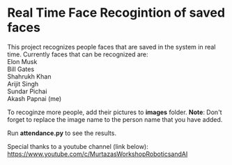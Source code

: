 # Real Time Face Recogintion of saved faces
This project recognizes people faces that are saved in the system in real time.
Currently faces that can be recognized are:</br>
Elon Musk</br>
Bill Gates</br>
Shahrukh Khan</br>
Arijit Singh</br>
Sundar Pichai</br>
Akash Papnai (me)</br>

To recoginze more people, add their pictures to **images** folder.
**Note**: Don't forget to replace the image name to the person name that you have added.


Run **attendance.py** to see the results.

Special thanks to a youtube channel (link below):
https://www.youtube.com/c/MurtazasWorkshopRoboticsandAI

